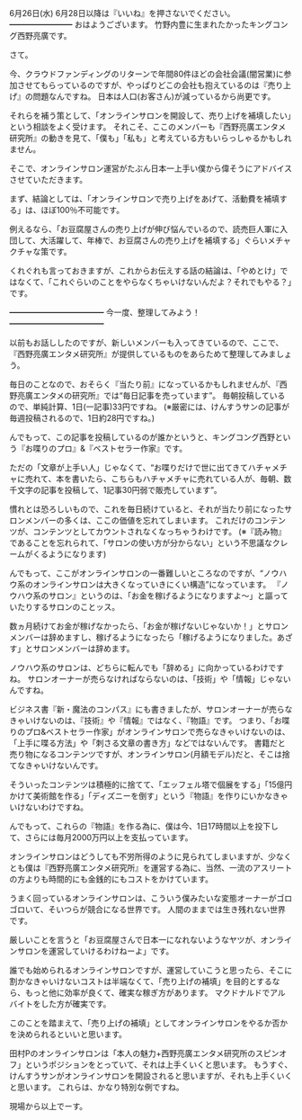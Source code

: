 6月26日(水) 6月28日以降は『いいね』を押さないでください。
━━━━━━━━
おはようございます。
竹野内豊に生まれたかったキングコング西野亮廣です。

さて。

今、クラウドファンディングのリターンで年間80件ほどの会社会議(闇営業)に参加させてもらっているのですが、やっぱりどこの会社も抱えているのは『売り上げ』の問題なんですね。
日本は人口(お客さん)が減っているから尚更です。

それらを補う策として、「オンラインサロンを開設して、売り上げを補填したい」という相談をよく受けます。
それこそ、ここのメンバーも『西野亮廣エンタメ研究所』の動きを見て、「僕も」「私も」と考えている方もいらっしゃるかもしれません。

そこで、オンラインサロン運営がたぶん日本一上手い僕から偉そうにアドバイスさせていただきます。

まず、結論としては、「オンラインサロンで売り上げをあげて、活動費を補填する」は、ほぼ100％不可能です。

例えるなら、「お豆腐屋さんの売り上げが伸び悩んでいるので、読売巨人軍に入団して、大活躍して、年棒で、お豆腐さんの売り上げを補填する」ぐらいメチャクチャな策です。

くれぐれも言っておきますが、これからお伝えする話の結論は、「やめとけ」ではなくて、「これぐらいのことをやらなくちゃいけないんだよ？それでもやる？」です。

━━━━━━━━━━━━
今一度、整理してみよう！
━━━━━━━━━━━━

以前もお話ししたのですが、新しいメンバーも入ってきているので、ここで、『西野亮廣エンタメ研究所』が提供しているものをあらためて整理してみましょう。

毎日のことなので、おそらく『当たり前』になっているかもしれませんが、『西野亮廣エンタメの研究所』では“毎日記事を売っています”。
毎朝投稿しているので、単純計算、1日(一記事)33円ですね。
(※厳密には、けんすうサンの記事が毎週投稿されるので、1日約28円ですね。)

んでもって、この記事を投稿しているのが誰かというと、キングコング西野という『お喋りのプロ』&『ベストセラー作家』です。

ただの「文章が上手い人」じゃなくて、“お喋りだけで世に出てきてハチャメチャに売れて、本を書いたら、こちらもハチャメチャに売れている人が、毎朝、数千文字の記事を投稿して、1記事30円弱で販売しています”。

慣れとは恐ろしいもので、これを毎日続けていると、それが当たり前になったサロンメンバーの多くは、ここの価値を忘れてしまいます。
これだけのコンテンツが、コンテンツとしてカウントされなくなっちゃうわけです。
(※『読み物』であることを忘れられて、「サロンの使い方が分からない」という不思議なクレームがくるようになります)

んでもって、ここがオンラインサロンの一番難しいところなのですが、“ノウハウ系のオンラインサロンは大きくなっていきにくい構造”になっています。
『ノウハウ系のサロン』というのは、「お金を稼げるようになりますよ～」と謳っていたりするサロンのことッス。

数ヵ月続けてお金が稼げなかったら、「お金が稼げないじゃないか！」とサロンメンバーは辞めますし、稼げるようになったら「稼げるようになりました。あざす」とサロンメンバーは辞めます。

ノウハウ系のサロンは、どちらに転んでも「辞める」に向かっているわけですね。
サロンオーナーが売らなければならないのは、「技術」や「情報」じゃないんですね。

ビジネス書『新・魔法のコンパス』にも書きましたが、サロンオーナーが売らなきゃいけないのは、『技術』や『情報』ではなく、『物語』です。
つまり、「お喋りのプロ&ベストセラー作家」がオンラインサロンで売らなきゃいけないのは、「上手に喋る方法」や「刺さる文章の書き方」などではないんです。
書籍だと売り物になるコンテンツですが、オンラインサロン(月額モデル)だと、そこは捨てなきゃいけないんです。

そういったコンテンツは積極的に捨てて、「エッフェル塔で個展をする」「15億円かけて美術館を作る」「ディズニーを倒す」という『物語』を作りにいかなきゃいけないわけですね。

んでもって、これらの『物語』を作る為に、僕は今、1日17時間以上を投下して、さらには毎月2000万円以上を支払っています。

オンラインサロンはどうしても不労所得のように見られてしまいますが、少なくとも僕は『西野亮廣エンタメ研究所』を運営する為に、当然、一流のアスリートの方よりも時間的にも金銭的にもコストをかけています。

うまく回っているオンラインサロンは、こういう僕みたいな変態オーナーがゴロゴロいて、そいつらが競合になる世界です。
人間のままでは生き残れない世界です。

厳しいことを言うと「お豆腐屋さんで日本一になれないようなヤツが、オンラインサロンを運営していけるわけねーよ」です。

誰でも始められるオンラインサロンですが、運営していこうと思ったら、そこに割かなきゃいけないコストは半端なくて、「売り上げの補填」を目的とするなら、もっと他に効率が良くて、確実な稼ぎ方があります。
マクドナルドでアルバイトをした方が確実です。

このことを踏まえて、「売り上げの補填」としてオンラインサロンをやるか否かを決められるといいと思います。

田村Pのオンラインサロンは「本人の魅力+西野亮廣エンタメ研究所のスピンオフ」というポジションをとっていて、それは上手くいくと思います。
もうすぐ、けんすうサンがオンラインサロンを開設されると思いますが、それも上手くいくと思います。
これらは、かなり特別な例ですね。

現場から以上でーす。
